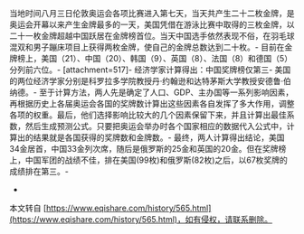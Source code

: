 当地时间八月三日伦敦奥运会各项比赛进入第七天，当天共产生二十二枚金牌，是奥运会开幕以来产生金牌最多的一天，美国凭借在游泳比赛中取得的三枚金牌，以二十一枚金牌超越中国跃居在金牌榜首位。当天中国选手依然表现不俗，在羽毛球混双和男子蹦床项目上获得两枚金牌，使自己的金牌总数达到二十枚。-
目前在金牌榜上，美国（21）、中国（20）、韩国（9）、英国（8）、法国（8）和德国（5）分列前六位。-
\[attachment=517\]-
经济学家计算得出：中国奖牌榜仅第三-
美国的两位经济学家分别是科罗拉多学院教授丹·约翰逊和达特茅斯大学教授安德鲁·伯纳德。-
至于计算方法，两人先是确定了人口、GDP、主办国等一系列影响因素，再根据历史上各届奥运会各国的奖牌数计算出这些因素各自发挥了多大作用，调整各项的权重。最后，他们选择影响比较大的几个因素保留下来，并且计算出最佳系数，然后生成预测公式。只要把奥运会举办时各个国家相应的数据代入公式中，计算出的结果就是各国获得的奖牌数和金牌数。-
最终，两人计算得出结论，美国34金居首，中国33金列次席，随后是俄罗斯的25金和英国的20金。但在奖牌榜上，中国军团的战绩不佳，排在美国(99枚)和俄罗斯(82枚)之后，以67枚奖牌的成绩排在第三。-

-

本文转自 [https://www.eqishare.com/history/565.html](https://www.eqishare.com/history/565.html)，如有侵权，请联系删除。